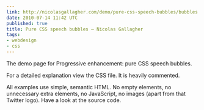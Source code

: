 ```yaml
---
link: http://nicolasgallagher.com/demo/pure-css-speech-bubbles/bubbles.html#
date: 2010-07-14 11:42 UTC
published: true
title: Pure CSS speech bubbles – Nicolas Gallagher
tags:
- webdesign
- css
---
```


The demo page for Progressive enhancement: pure CSS speech bubbles.

For a detailed explanation view the CSS file. It is heavily commented.

All examples use simple, semantic HTML. No empty elements, no unnecessary extra elements, no JavaScript, no images (apart from that Twitter logo). Have a look at the source code.
